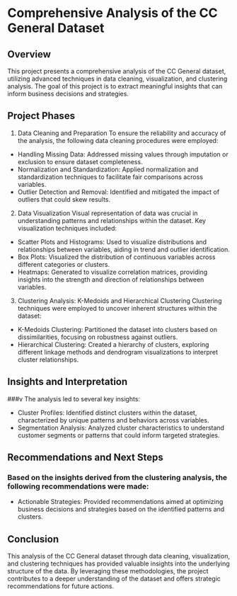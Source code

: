 # Comprehensive Analysis of the CC General Dataset
## Overview
This project presents a comprehensive analysis of the CC General dataset, utilizing advanced techniques in data cleaning, visualization, and clustering analysis. The goal of this project is to extract meaningful insights that can inform business decisions and strategies.

## Project Phases
1. Data Cleaning and Preparation
To ensure the reliability and accuracy of the analysis, the following data cleaning procedures were employed:

- Handling Missing Data: Addressed missing values through imputation or exclusion to ensure dataset completeness.
- Normalization and Standardization: Applied normalization and standardization techniques to facilitate fair comparisons across variables.
- Outlier Detection and Removal: Identified and mitigated the impact of outliers that could skew results.
2. Data Visualization
Visual representation of data was crucial in understanding patterns and relationships within the dataset. Key visualization techniques included:

- Scatter Plots and Histograms: Used to visualize distributions and relationships between variables, aiding in trend and outlier identification.
- Box Plots: Visualized the distribution of continuous variables across different categories or clusters.
- Heatmaps: Generated to visualize correlation matrices, providing insights into the strength and direction of relationships between variables.
3. Clustering Analysis: K-Medoids and Hierarchical Clustering
Clustering techniques were employed to uncover inherent structures within the dataset:

- K-Medoids Clustering: Partitioned the dataset into clusters based on dissimilarities, focusing on robustness against outliers.
- Hierarchical Clustering: Created a hierarchy of clusters, exploring different linkage methods and dendrogram visualizations to interpret cluster relationships.
## Insights and Interpretation
###v The analysis led to several key insights:

- Cluster Profiles: Identified distinct clusters within the dataset, characterized by unique patterns and behaviors across variables.
- Segmentation Analysis: Analyzed cluster characteristics to understand customer segments or patterns that could inform targeted strategies.
## Recommendations and Next Steps
### Based on the insights derived from the clustering analysis, the following recommendations were made:

- Actionable Strategies: Provided recommendations aimed at optimizing business decisions and strategies based on the identified patterns and clusters.
## Conclusion
This analysis of the CC General dataset through data cleaning, visualization, and clustering techniques has provided valuable insights into the underlying structure of the data. By leveraging these methodologies, the project contributes to a deeper understanding of the dataset and offers strategic recommendations for future actions.
